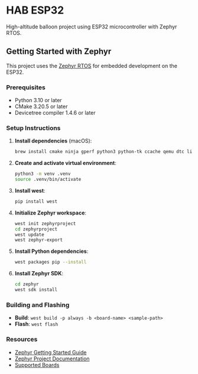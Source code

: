 # HAB ESP32

High-altitude balloon project using ESP32 microcontroller with Zephyr RTOS.

## Getting Started with Zephyr

This project uses the [Zephyr RTOS](https://docs.zephyrproject.org/latest/develop/getting_started/index.html) for embedded development on the ESP32.

### Prerequisites

- Python 3.10 or later
- CMake 3.20.5 or later
- Devicetree compiler 1.4.6 or later

### Setup Instructions

1. **Install dependencies** (macOS):
   ```bash
   brew install cmake ninja gperf python3 python-tk ccache qemu dtc libmagic wget openocd
   ```

2. **Create and activate virtual environment**:
   ```bash
   python3 -m venv .venv
   source .venv/bin/activate
   ```

3. **Install west**:
   ```bash
   pip install west
   ```

4. **Initialize Zephyr workspace**:
   ```bash
   west init zephyrproject
   cd zephyrproject
   west update
   west zephyr-export
   ```

5. **Install Python dependencies**:
   ```bash
   west packages pip --install
   ```

6. **Install Zephyr SDK**:
   ```bash
   cd zephyr
   west sdk install
   ```

### Building and Flashing

- **Build**: `west build -p always -b <board-name> <sample-path>`
- **Flash**: `west flash`

### Resources

- [Zephyr Getting Started Guide](https://docs.zephyrproject.org/latest/develop/getting_started/index.html)
- [Zephyr Project Documentation](https://docs.zephyrproject.org/)
- [Supported Boards](https://docs.zephyrproject.org/latest/boards/index.html)
